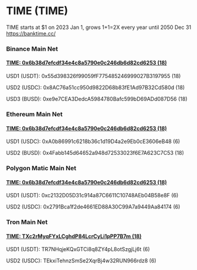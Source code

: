 # TIME (TIME)
  
TIME starts at $1 on 2023 Jan 1, grows 1+1=2X every year 
until 2050 Dec 31  
https://banktime.cc/  

### Binance Main Net

#### [TIME: 0x6b38d7efcdf34e4c8a5790e0c246db6d82cd6253 (18)](https://bscscan.com/token/0x6B38d7EFCDF34e4c8A5790e0c246dB6d82CD6253)

USD1 (USDT): 0x55d398326f99059fF775485246999027B3197955 (18)  

USD2 (USDC): 0x8AC76a51cc950d9822D68b83fE1Ad97B32Cd580d (18)  

USD3 (BUSD): 0xe9e7CEA3DedcA5984780Bafc599bD69ADd087D56 (18)  

### Ethereum Main Net

#### [TIME: 0x6b38d7efcdf34e4c8a5790e0c246db6d82cd6253 (18)](https://etherscan.io/token/0x6b38d7efcdf34e4c8a5790e0c246db6d82cd6253)


USD1 (USDC): 0xA0b86991c6218b36c1d19D4a2e9Eb0cE3606eB48 (6)  

USD2 (BUSD): 0x4Fabb145d64652a948d72533023f6E7A623C7C53 (18)  

### Polygon Matic Main Net

#### [TIME: 0x6b38d7efcdf34e4c8a5790e0c246db6d82cd6253 (18)](https://polygonscan.com/token/0x6b38d7efcdf34e4c8a5790e0c246db6d82cd6253)


USD1 (USDT): 0xc2132D05D31c914a87C6611C10748AEb04B58e8F (6)  

USD2 (USDC): 0x2791Bca1f2de4661ED88A30C99A7a9449Aa84174 (6)  


### Tron Main Net

#### [TIME: TXc2rMyqFYxLCghdP84LcrCyLi1pPP7B7m (18)](https://tronscan.org/#/token20/TXc2rMyqFYxLCghdP84LcrCyLi1pPP7B7m)


USD1 (USDT): TR7NHqjeKQxGTCi8q8ZY4pL8otSzgjLj6t (6)  

USD2 (USDC): TEkxiTehnzSmSe2XqrBj4w32RUN966rdz8 (6)  
